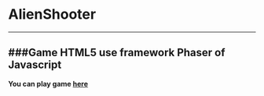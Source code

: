 # AlienShooter
----
###Game HTML5 use framework Phaser of Javascript
----
**You can play game [here](https://truongvanhung.000webhostapp.com/)**

